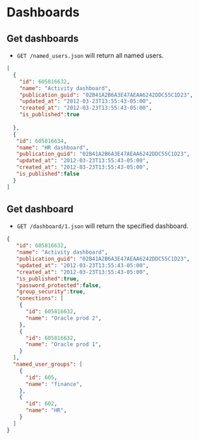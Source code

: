 Dashboards
==========

Get dashboards
--------------

* `GET /named_users.json` will return all named users.

```json
[
  {
    "id": 605816632,
    "name": "Activity dashboard",
    "publication_guid": "02B41A2B6A3E47AEAA6242DDC55C1D23",
    "updated_at": "2012-03-23T13:55:43-05:00",
    "created_at": "2012-03-23T13:55:43-05:00",
    "is_published":true
    
  },
  {
   "id": 605816634,
   "name": "HR dashboard",
   "publication_guid": "02B41A2B6A3E47AEAA6242DDC55C1D23",
   "updated_at": "2012-03-23T13:55:43-05:00",
   "created_at": "2012-03-23T13:55:43-05:00",
   "is_published":false
  }
]
```


Get dashboard
-------------

* `GET /dashboard/1.json` will return the specified dashboard.

```json
{
   "id": 605816632,
   "name": "Activity dashboard",
   "publication_guid": "02B41A2B6A3E47AEAA6242DDC55C1D23",
   "updated_at": "2012-03-23T13:55:43-05:00",
   "created_at": "2012-03-23T13:55:43-05:00",
   "is_published":true,
   "password_protected":false,
   "group_security":true,
   "conections": [
    {
      "id": 605816632,
      "name": "Oracle prod 2",
    },
    {
      "id": 605816632,
      "name": "Oracle prod 1",
    }
  ],
  "named_user_groups": [
    {
      "id": 605,
      "name": "finance",
    },
    {
      "id": 602,
      "name": "HR",
    }
  ]
}
```
